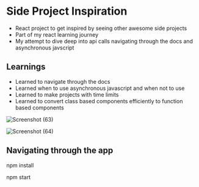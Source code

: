 # Side Project Inspiration
* React project to get inspired by seeing other awesome side projects
* Part of my react learning journey
* My attempt to dive deep into api calls navigating through the docs and asynchronous javscript

## Learnings
* Learned to navigate through the docs
* Learned when to use asynchronous javascript and when not to use
* Learned to make projects with time limits
* Learned to convert class based components efficiently to function based components

![Screenshot (63)](https://user-images.githubusercontent.com/65289994/122833675-03653f00-d30b-11eb-852a-75c48e20cb02.png)

![Screenshot (64)](https://user-images.githubusercontent.com/65289994/122833678-04966c00-d30b-11eb-8b2f-94cce4ef3e18.png)

## Navigating through the app

npm install

npm start
